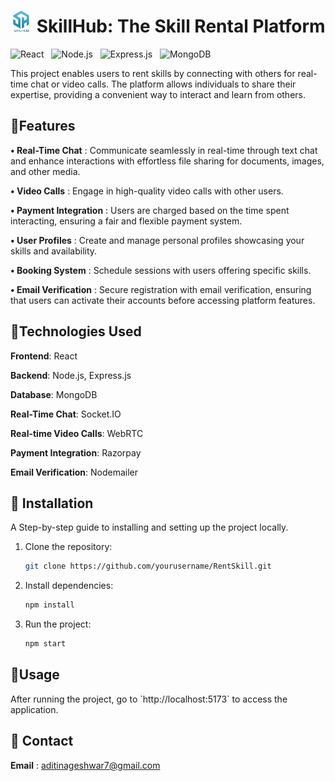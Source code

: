 <h1><img src="image.png" height="35px"/> SkillHub: The Skill Rental Platform</h1>

![React](https://img.shields.io/badge/Frontend-React-blue) &nbsp; ![Node.js](https://img.shields.io/badge/Backend-Node.js-yellowgreen) &nbsp; ![Express.js](https://img.shields.io/badge/Backend-Express.js-orange) &nbsp; ![MongoDB](https://img.shields.io/badge/Database-MongoDB-brightgreen)

This project enables users to rent skills by connecting with others for real-time chat or video calls. The platform allows individuals to share their expertise, providing a convenient way to interact and learn from others.

<h2>🚀Features</h2>

**• Real-Time Chat** : Communicate seamlessly in real-time through text chat and enhance interactions with effortless file sharing for documents, images, and other media.  

**• Video Calls** : Engage in high-quality video calls with other users.

**• Payment Integration** : Users are charged based on the time spent interacting, ensuring a fair and flexible payment system.

**• User Profiles** : Create and manage personal profiles showcasing your skills and availability.

**• Booking System** : Schedule sessions with users offering specific skills.

**• Email Verification** : Secure registration with email verification, ensuring that users can activate their accounts before accessing platform features.

<h2>📒Technologies Used</h2>

**Frontend**: React

**Backend**: Node.js, Express.js

**Database**: MongoDB

**Real-Time Chat**: Socket.IO

**Real-time Video Calls**: WebRTC

**Payment Integration**: Razorpay

**Email Verification**: Nodemailer

<h2>📌 Installation</h2>
A Step-by-step guide to installing and setting up the project locally.

1. Clone the repository:
   ```bash
   git clone https://github.com/yourusername/RentSkill.git
   ```
2. Install dependencies:
   ```bash
   npm install
   ```
3. Run the project:
   ```bash
   npm start
   ```
<h2>💠Usage</h2>
After running the project, go to `http://localhost:5173` to access the application.

<h2>📧 Contact</h2>

**Email** : aditinageshwar7@gmail.com